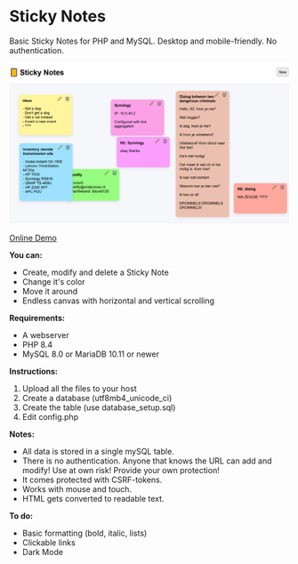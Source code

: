 # Sticky Notes
Basic Sticky Notes for PHP and MySQL. Desktop and mobile-friendly. No authentication. 


![Screenshot of the Sticky Notes index page](screenshots/main.png)

[Online Demo](https://onderzone.nl/notities)

**You can:**
- Create, modify and delete a Sticky Note
- Change it's color
- Move it around
- Endless canvas with horizontal and vertical scrolling

**Requirements:**
- A webserver
- PHP 8.4
- MySQL 8.0 or MariaDB 10.11 or newer

**Instructions:**
1. Upload all the files to your host
2. Create a database (utf8mb4_unicode_ci)
3. Create the table (use database_setup.sql)
4. Edit config.php

**Notes:**
- All data is stored in a single mySQL table.
- There is no authentication. Anyone that knows the URL can add and modify! Use at own risk! Provide your own protection!
- It comes protected with CSRF-tokens.
- Works with mouse and touch.
- HTML gets converted to readable text.

**To do:**
- Basic formatting (bold, italic, lists)
- Clickable links
- Dark Mode

